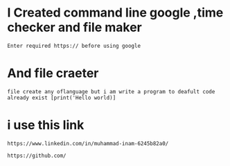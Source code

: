 # I Created command line google ,time checker and file maker 

```
Enter required https:// before using google
```



# And file craeter 

```
file create any oflanguage but i am write a program to deafult code already exist [print('Hello world)]
````


# i use this link 

```
https://www.linkedin.com/in/muhammad-inam-6245b82a0/
```
```
https://github.com/
````